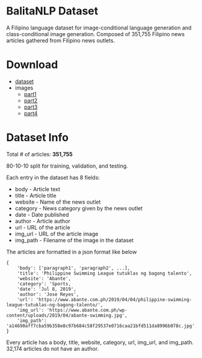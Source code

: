# BalitaNLP Dataset

A Filipino language dataset for image-conditional language generation and class-conditional image generation. Composed of 351,755 Filipino news articles gathered from Filipino news outlets.

# Download
* [dataset](https://storage.googleapis.com/public-kenricklancebunag/BalitaNLP/2022/BalitaNLP-Dataset.zip)
* images
    * [part1](https://storage.googleapis.com/public-kenricklancebunag/BalitaNLP/2022/BalitaNLP-images_1.zip)
    * [part2](https://storage.googleapis.com/public-kenricklancebunag/BalitaNLP/2022/BalitaNLP-images_2.zip)
    * [part3](https://storage.googleapis.com/public-kenricklancebunag/BalitaNLP/2022/BalitaNLP-images_2.zip)
    * [part4](https://storage.googleapis.com/public-kenricklancebunag/BalitaNLP/2022/BalitaNLP-images_4.zip)

# Dataset Info

Total # of articles: **351,755**

80-10-10 split for training, validation, and testing.

Each entry in the dataset has 8 fields:
* body - Article text
* title - Article title
* website - Name of the news outlet
* category - News category given by the news outlet
* date - Date published
* author - Article author
* url - URL of the article
* img_url - URL of the article image
* img_path - Filename of the image in the dataset

The articles are formatted in a json format like below
```
{
    'body': ['paragraph1', 'paragraph2', ...],
    'title': 'Philippine Swimming League tutuklas ng bagong talento',
    'website': 'Abante',
    'category': 'Sports,
    'date': 'Jul 8, 2019',
    'author': 'Jose Reyes',
    'url': 'https://www.abante.com.ph/2019/04/04/philippine-swimming-league-tutuklas-ng-bagong-talento/',
    'img_url': 'https://www.abante.com.ph/wp-content/uploads/2019/04/abante-swimming.jpg',
    'img_path': 'a14690aff7cba59b358e8c97b684c58f29537e0716caa21bfd511da8996b078c.jpg',
}
```

Every article has a body, title, website, category, url, img_url, and img_path. 32,174 articles do not have an author.
